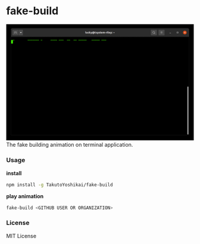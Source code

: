 # fake-build
<img src="./image.gif" width="700">
The fake building animation on terminal application.

### Usage
**install**
```bash
npm install -g TakutoYoshikai/fake-build
```

**play animation**
```bash
fake-build <GITHUB USER OR ORGANIZATION>
```

### License
MIT License

